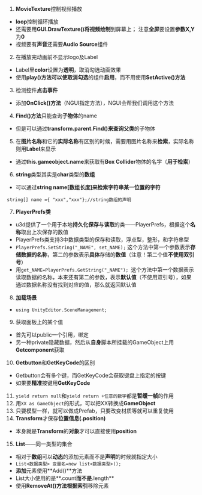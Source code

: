 1. **MovieTexture**控制视频播放
- **loop**控制循环播放
- 还需要用**GUI.DrawTexture()**将视频**绘制**到屏幕上；
注意**全屏**要设置**参数X,Y**为**0**
- 视频要有**声音**还需要**Audio Source**组件
2. 在播放完动画前不显示logo及Label
- Label里**color**设置为**透明**，取消勾选动画效果
- 使用**play()**方法可以使**取消勾选**的组件**启用**，而不用使用**SetActive()方法**
3. 检测控件**点击事件**
- 添加**OnClick()方法**（NGUI指定方法），NGUI会帮我们调用这个方法
4. **Find()方法**只能查询**子物体**的name
- 但是可以通过**transform.parent.Find()**来查询**父类**的子物体
5. 在**图片名称**和它的**实际名称**有区别的时候，需要用图片名称来**检索**，实际名称则用**Label**来显示
- 通过**this.gameobject.name**来获取有**Box Collider**物体的名字（**用于检索**）
6. **string**类型其实是**char**类型的**数组**
- 可以通过**string name[数组长度]**来检索字符串某一位置的**字符**
```
string[] name ={ "xxx","xxx"};//string数组的声明
```
7. **PlayerPrefs类**
- u3d提供了一个用于本地**持久化保存**与**读取**的类——PlayerPrefs，根据这个**名称**取出上次保存的数值
-  PlayerPrefs类支持3中数据类型的保存和读取，浮点型，整形，和字符串型
- `PlayerPrefs.SetString("_NAME", set_NAME);` 这个方法中第一个参数表示**存储数据的名称**，第二的参数表示**具体**存储的**数值**（注意！第二个值**不使用双引号**）
- 用`get_NAME=PlayerPrefs.GetString("_NAME"); `这个方法中第一个数据表示读取数据的名称，本来还有第二的参数，表示**默认值**（不使用双引号），如果通过数据名称没有找到对应的值，那么就返回默认值
8. **加载场景**
- `using UnityEditor.SceneManagement;`
9. 获取面板上的某个值
- 首先可以public一个引用，绑定
- 另一种private隐藏数据，然后从**自身**脚本所挂载的GameObject上用**Getcomponent**获取
10. **Getbutton**和**GetKeyCode**的区别
- Getbutton会有多个键，而GetKeyCode会获取键盘上指定的按键
- 如果要**精准**按键用**GetKeyCode**
11. `yield return null`和`yield return +任意的数字`都是**暂缓一帧**的作用
12. 用`XX as GameObject`的形式，可以把XX转换成**GameObject**
13. 只要模型一样，就可以做成Prefab，只要改变材质等就可以重复使用
14. **Transform**才保存**位置信息(.position)**
- 本身就是**Transform**的**对象**才可以直接使用**position**
15. **List<T>**——同一类型的集合
- 相对于**数组**可以**动态**的添加元素而不是**声明**的时候就指定大小
- `List<数据类型> 变量名=new list<数据类型>();`
- **添加**元素使用**Add()**方法
- List<T>大小使用的是**.count**而不是**.length**
- 使用**RemoveAt()**方法根据**索引**移除元素